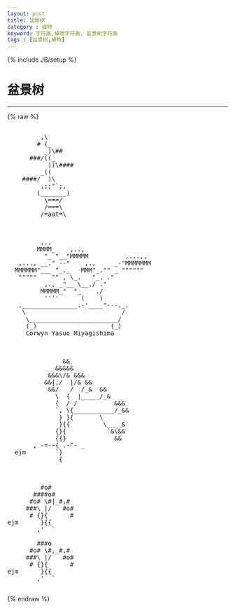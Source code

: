 ```yaml
---
layout: post
title: 盆景树
category : 植物
keyword: 字符画,植物字符画, 盆景树字符画
tags : [盆景树,植物]
---
```

{% include JB/setup %}
# 盆景树
---
{% raw %}
<pre>

         ,\
        # (_
          _)\##
      ###/((_
           ))\####
         _((     
    ####/  )\
         ,;;&quot;`;,
        (_______)
          \===/
          /===\
         /=aat=\



         ,.,
        MMMM_    ,..,
          &quot;_ &quot;__&quot;MMMMM          ,...,,
   ,..., __.&quot; --&quot;    ,.,     _-&quot;MMMMMMM
  MMMMMM&quot;___ &quot;_._   MMM&quot;_.&quot;&quot; _ &quot;&quot;&quot;&quot;&quot;&quot;
   &quot;&quot;&quot;&quot;&quot;    &quot;&quot; , \_.   &quot;_. .&quot;
          ,., _&quot;__ \__./ .&quot;
         MMMMM_&quot;  &quot;_    ./
          &#039;&#039;&#039;&#039;      (    )
   ._______________.-&#039;____&quot;---._.
    \                          /
     \________________________/
     (_)                    (_)
     Corwyn Yasuo Miyagishima



               &amp;&amp;
             &amp;&amp;&amp;&amp;&amp;
           &amp;&amp;&amp;\/&amp; &amp;&amp;&amp;
          &amp;&amp;|,/  |/&amp; &amp;&amp;
           &amp;&amp;/   /  /_&amp;  &amp;&amp;
             \  {  |_____/_&amp;
             {  / /          &amp;&amp;&amp;
             `, \{___________/_&amp;&amp;
              } }{       \
              }{{         \____&amp;
             {}{           `&amp;\&amp;&amp;
             {{}             &amp;&amp;
       , -=-~{ .-^- _
  ejm        `}
              {



         #o#
       ####o#
      #o# \#|_#,#
     ###\ |/   #o#
      # {}{      #
ejm      }{{
        ,&#039;  `

        ###o
      #o# \#,_#,#
     ###\ |/   #o#
      # {}{      #
ejm      }{{
        ,&#039;  `
 </pre>
{% endraw %}
